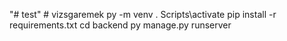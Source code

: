 "# test" 
#   v i z s g a r e m e k 
 
py -m venv .
Scripts\activate
pip install -r requirements.txt
cd backend
py manage.py runserver
